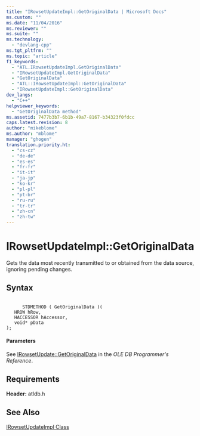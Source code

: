 ```yaml
---
title: "IRowsetUpdateImpl::GetOriginalData | Microsoft Docs"
ms.custom: ""
ms.date: "11/04/2016"
ms.reviewer: ""
ms.suite: ""
ms.technology: 
  - "devlang-cpp"
ms.tgt_pltfrm: ""
ms.topic: "article"
f1_keywords: 
  - "ATL.IRowsetUpdateImpl.GetOriginalData"
  - "IRowsetUpdateImpl.GetOriginalData"
  - "GetOriginalData"
  - "ATL::IRowsetUpdateImpl::GetOriginalData"
  - "IRowsetUpdateImpl::GetOriginalData"
dev_langs: 
  - "C++"
helpviewer_keywords: 
  - "GetOriginalData method"
ms.assetid: 7477b3b7-6b1b-49a7-8167-b34323f0fdcc
caps.latest.revision: 8
author: "mikeblome"
ms.author: "mblome"
manager: "ghogen"
translation.priority.ht: 
  - "cs-cz"
  - "de-de"
  - "es-es"
  - "fr-fr"
  - "it-it"
  - "ja-jp"
  - "ko-kr"
  - "pl-pl"
  - "pt-br"
  - "ru-ru"
  - "tr-tr"
  - "zh-cn"
  - "zh-tw"
---
```

# IRowsetUpdateImpl::GetOriginalData
Gets the data most recently transmitted to or obtained from the data source, ignoring pending changes.  
  
## Syntax  
  
```  
  
      STDMETHOD ( GetOriginalData )(  
   HROW hRow,  
   HACCESSOR hAccessor,  
   void* pData   
);  
```  
  
#### Parameters  
 See [IRowsetUpdate::GetOriginalData](https://msdn.microsoft.com/en-us/library/ms709947.aspx) in the *OLE DB Programmer's Reference*.  
  
## Requirements  
 **Header:** atldb.h  
  
## See Also  
 [IRowsetUpdateImpl Class](../../data/oledb/irowsetupdateimpl-class.md)
